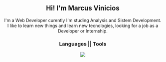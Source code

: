 <div align="center">
  <h2>Hi! I'm Marcus Vinicios</h2>

  <p>
    I'm a Web Developer curently I'm studing Analysis and Sistem Development.
  <br>I like to learn new things and learn new tecnologies, looking for a job as a Developer or Internship.
  </p>

  <p align="center">
    <h3>Languages || Tools</h3>
    <a href="https://skillicons.dev">
      <img src="https://skillicons.dev/icons?i=js,html,css,php,mysql,figma,vscode,ps" />
    </a>
  </p>
</div>
